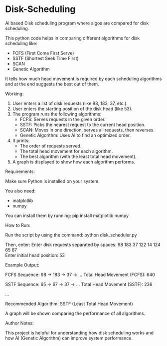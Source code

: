 # Disk-Scheduling
Ai based Disk scheduling program where algos are compared for disk scheduling.

This python code helps in comparing different algorithms for disk scheduling like:

- FCFS (First Come First Serve)
- SSTF (Shortest Seek Time First)
- SCAN
- Genetic Algorithm

It tells how much head movement is required by each scheduling algorithms and at the end suggests the best out of them.

Working:

1. User enters a list of disk requests (like 98, 183, 37, etc.).
2. User enters the starting position of the disk head (like 53).
3. The program runs the following algorithms:
   - FCFS: Serves requests in the given order.
   - SSTF: Picks the nearest request to the current head position.
   - SCAN: Moves in one direction, serves all requests, then reverses.
   - Genetic Algorithm: Uses AI to find an optimized order.
4. It prints:
   - The order of requests served.
   - The total head movement for each algorithm.
   - The best algorithm (with the least total head movement).
5. A graph is displayed to show how each algorithm performs.

Requirements:

Make sure Python is installed on your system.

You also need:
- matplotlib
- numpy

You can install them by running:
pip install matplotlib numpy


How to Run:

Run the script by using the command:
python disk_scheduler.py

Then, enter:
Enter disk requests separated by spaces: 98 183 37 122 14 124 65 67  
Enter initial head position: 53


Example Output:

FCFS Sequence: 98 -> 183 -> 37 -> ...
Total Head Movement (FCFS): 640

SSTF Sequence: 65 -> 67 -> 37 -> ...
Total Head Movement (SSTF): 236

...

Recommended Algorithm: SSTF (Least Total Head Movement)

A graph will be shown comparing the performance of all algorithms.


Author Notes:

This project is helpful for understanding how disk scheduling works 
and how AI (Genetic Algorithm) can improve system performance.
